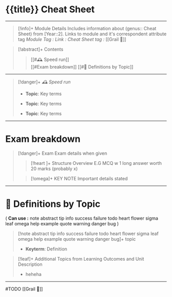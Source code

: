 # {{title}} Cheat Sheet
---
> [!info]+ Module Details
> Includes information about (genus:: Cheat Sheet) from [Year::2]. Links to module and it's correspondent attribute tag 
> *Module Tag :* 
> *Link :* 
> *Cheat Sheet tag :* [[Grail 🩷]]
> 


> [!abstract]+ Contents
> 
> > [[#🕰️ Speed run]]  
> > [[#Exam breakdown]]
> > [[#🧠 Definitions by Topic]]

---

> [!danger]+ _🕰️ Speed run_
> 
> - **Topic**: Key terms 
>  
> - **Topic**: Key terms
> 
> - **Topic**: Key terms

---
# Exam breakdown

> [!danger]+ Exam
> Exam details when given
> 
> 
> > [!heart ]+ Structure Overview
> > E.G MCQ w 1 long answer worth 20 marks (probably x)
> 
> > [!omega]+ KEY NOTE
> > Important details stated

---
# 🧠 Definitions by Topic

( **Can use :** note abstract tip info success failure todo heart flower sigma leaf omega help example quote warning danger bug )

> [!note abstract tip info success failure todo heart flower sigma leaf omega help example quote warning danger bug]+ topic
> - **Keyterm**: Definition


> [!leaf]+ Additional Topics from Learning Outcomes and Unit Description
> - heheha

---
#TODO
[[Grail 🩷]]
